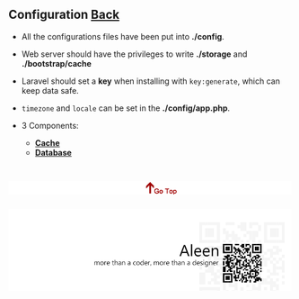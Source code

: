 ## Configuration [Back](./../laravel.md)

- All the configurations files have been put into **./config**.
- Web server should have the privileges to write **./storage** and **./bootstrap/cache**
- Laravel should set a **key** when installing with `key:generate`, which can keep data safe.
- `timezone` and `locale` can be set in the **./config/app.php**.

- 3 Components:
	- [**Cache**](./../cache/cache.md)
	- [**Database**](./../database/database.md)

<a href="#" style="left:200px;"><img src="./../../../../pic/gotop.png"></a>
=====
<a href="http://aleen42.github.io/" target="_blank" ><img src="./../../../../pic/tail.gif"></a>